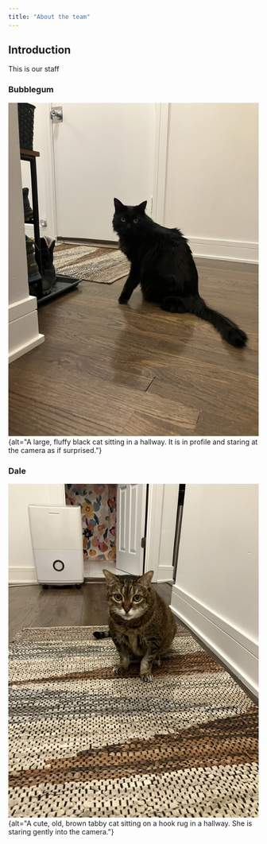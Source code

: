 ```yaml
---
title: "About the team"
---
```


## Introduction

This is our staff

### Bubblegum

![Bubblegum is the scientist](img/bubblegum.jpeg){alt="A large, fluffy black cat sitting in a hallway. It is in profile and staring at the camera as if surprised."}

### Dale

![Dale is the boss](img/dale.jpeg){alt="A cute, old, brown tabby cat sitting on a hook rug in a hallway. She is staring gently into the camera."}

